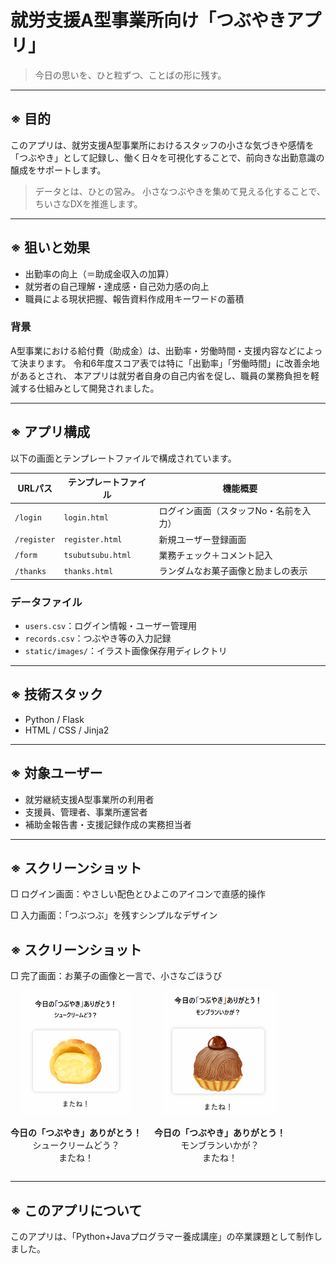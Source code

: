 # 就労支援A型事業所向け「つぶやきアプリ」

> 今日の思いを、ひと粒ずつ、ことばの形に残す。

---

## ※ 目的

このアプリは、就労支援A型事業所におけるスタッフの小さな気づきや感情を「つぶやき」として記録し、働く日々を可視化することで、前向きな出勤意識の醸成をサポートします。

> データとは、ひとの営み。
> 小さなつぶやきを集めて見える化することで、ちいさなDXを推進します。

---

## ※ 狙いと効果

* 出勤率の向上（＝助成金収入の加算）
* 就労者の自己理解・達成感・自己効力感の向上
* 職員による現状把握、報告資料作成用キーワードの蓄積

### 背景

A型事業における給付費（助成金）は、出勤率・労働時間・支援内容などによって決まります。
令和6年度スコア表では特に「出勤率」「労働時間」に改善余地があるとされ、
本アプリは就労者自身の自己内省を促し、職員の業務負担を軽減する仕組みとして開発されました。

---

## ※ アプリ構成

以下の画面とテンプレートファイルで構成されています。

| URLパス       | テンプレートファイル        | 機能概要                 |
| ----------- | ----------------- | -------------------- |
| `/login`    | `login.html`      | ログイン画面（スタッフNo・名前を入力） |
| `/register` | `register.html`   | 新規ユーザー登録画面           |
| `/form`     | `tsubutsubu.html` | 業務チェック＋コメント記入        |
| `/thanks`   | `thanks.html`     | ランダムなお菓子画像と励ましの表示    |

### データファイル

* `users.csv`：ログイン情報・ユーザー管理用
* `records.csv`：つぶやき等の入力記録
* `static/images/`：イラスト画像保存用ディレクトリ

---

## ※ 技術スタック

* Python / Flask
* HTML / CSS / Jinja2

---

## ※ 対象ユーザー

* 就労継続支援A型事業所の利用者
* 支援員、管理者、事業所運営者
* 補助金報告書・支援記録作成の実務担当者

---

## ※ スクリーンショット

□ ログイン画面：やさしい配色とひよこのアイコンで直感的操作





□ 入力画面：「つぶつぶ」を残すシンプルなデザイン




## ※ スクリーンショット

<p>□ 完了画面：お菓子の画像と一言で、小さなごほうび</p>

<div style="display: flex; gap: 20px; justify-content: flex-start;">
  <div style="text-align: center;">
    <img src="static/images/screenshot/thanks.png" height="200"><br>
    <p><strong>今日の「つぶやき」ありがとう！</strong><br>シュークリームどう？<br>またね！</p>
  </div>
  <div style="text-align: center;">
    <img src="static/images/screenshot/montblanc.png" height="200"><br>
    <p><strong>今日の「つぶやき」ありがとう！</strong><br>モンブランいかが？<br>またね！</p>
  </div>
</div>



---

## ※ このアプリについて
このアプリは、「Python+Javaプログラマー養成講座」の卒業課題として制作しました。


